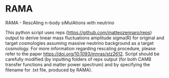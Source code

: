 # RAMA
RAMA - RescAling n-body siMulAtions with neutrino

This python script uses reps (https://github.com/matteozennaro/reps) output to derive linear mass fluctuations amplitude sigma(R) for original and 
target cosmologies assuming massive neutrino background as a target cosmology. For more information regarding 
rescaling procedure, please refer to the paper https://doi.org/10.1093/mnras/stz2612. Script should be carefully 
modified (by inputting folders of reps output (for both CAMB transfer functions and matter power spectrum) and by specifying the filename for .txt file, produced by RAMA).
